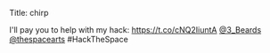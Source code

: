 Title: chirp

I'll pay you to help with my hack: <a href="https://t.co/cNQ2IiuntA">https://t.co/cNQ2IiuntA</a> <a href="http://twitter.com/3_Beards">@3_Beards</a> <a href="http://twitter.com/thespacearts">@thespacearts</a> #HackTheSpace
